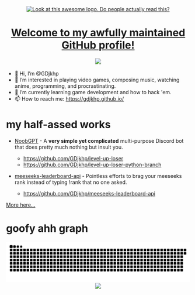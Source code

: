 <div align="center">
  <a href="http://gdjkhp.github.io/">
  <img src="https://gdjkhp.github.io/img/logo%20cropped.png" title="Look at this awesome logo. Do people actually read this?">
  <h1>Welcome to my awfully maintained GitHub profile!</h1>
  <img src="https://count.getloli.com/get/@:GDjkhp?theme=rule34">
  </a>
</div>

- 👋 Hi, I’m @GDjkhp
- 👀 I’m interested in playing video games, composing music, watching anime, programming, and procrastinating.
- 🌱 I’m currently learning game development and how to hack 'em.
- 📫 How to reach me: https://gdjkhp.github.io/

# my half-assed works

- [NoobGPT](https://gdjkhp.github.io/NoobGPT/) - A **very simple yet complicated** multi-purpose Discord bot that does pretty much nothing but insult you.
  - <https://github.com/GDjkhp/level-up-loser>
  - <https://github.com/GDjkhp/level-up-loser-python-branch>

- [meeseeks-leaderboard-api](https://gdjkhp.github.io/meeseeks-leaderboard-api/) - Pointless efforts to brag your meeseeks rank instead of typing !rank that no one asked. 
  - <https://github.com/GDjkhp/meeseeks-leaderboard-api>

[More here…](https://github.com/GDjkhp?tab=repositories)

# goofy ahh graph
<div align="center">
  <img src="https://raw.githubusercontent.com/GDjkhp/GDjkhp/output/github-contribution-grid-snake-dark.svg">
  <img src="https://ssr-contributions-svg.vercel.app/_/GDjkhp?chart=3dbar&gap=0.6&scale=2&animation=wave&animation_duration=1&animation_delay=0.05&animation_amplitude=20&animation_frequency=0.5&animation_wave_center=0_0&weeks=50&theme=green&dark=true&format=svg">
</div>

<!---
GDjkhp/GDjkhp is a ✨ special ✨ repository because its `README.md` (this file) appears on your GitHub profile.
You can click the Preview link to take a look at your changes.
--->
